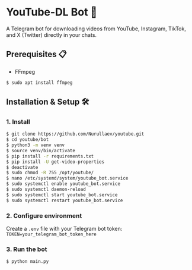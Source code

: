 # YouTube-DL Bot 🚀

A Telegram bot for downloading videos from YouTube, Instagram, TikTok, and X (Twitter) directly in your chats.

## Prerequisites 📋
- FFmpeg
```bash
$ sudo apt install ffmpeg
```

## Installation & Setup 🛠️

### 1. Install
```bash
$ git clone https://github.com/Nurullaev/youtube.git
$ cd youtube/bot
$ python3 -m venv venv
$ source venv/bin/activate
$ pip install -r requirements.txt
$ pip install -U get-video-properties
$ deactivate
$ sudo chmod -R 755 /opt/youtube/
$ nano /etc/systemd/system/youtube_bot.service
$ sudo systemctl enable youtube_bot.service
$ sudo systemctl daemon-reload
$ sudo systemctl start youtube_bot.service
$ sudo systemctl restart youtube_bot.service
```

### 2. Configure environment
Create a `.env` file with your Telegram bot token:
`TOKEN=your_telegram_bot_token_here`

### 3. Run the bot
```bash
$ python main.py
```
